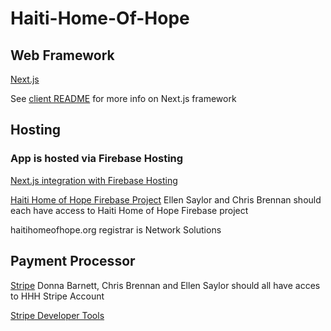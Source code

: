 # Haiti-Home-Of-Hope

## Web Framework
[Next.js](https://nextjs.org/)

See [client README](https://github.com/ellensaylor8/Haiti-Home-Of-Hope/blob/main/client/README.md) for more info on Next.js framework

## Hosting
### App is hosted via Firebase Hosting
  [Next.js integration with Firebase Hosting](https://firebase.google.com/docs/hosting/frameworks/nextjs#initialize_a_new_project)
  
  [Haiti Home of Hope Firebase Project](https://console.firebase.google.com/u/0/project/haiti-home-of-hope/overview) Ellen Saylor and Chris Brennan should each have access to Haiti Home of Hope Firebase project

  haitihomeofhope.org registrar is Network Solutions


## Payment Processor

   [Stripe](https://dashboard.stripe.com/login) Donna Barnett, Chris Brennan and Ellen Saylor should all have acces to HHH Stripe Account

   [Stripe Developer Tools](https://docs.stripe.com/development)
